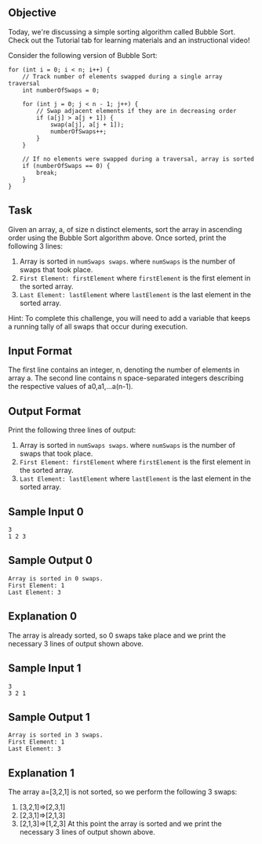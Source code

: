 ## Objective
Today, we're discussing a simple sorting algorithm called Bubble Sort. Check out the Tutorial tab for learning materials and an instructional video!

Consider the following version of Bubble Sort:
```
for (int i = 0; i < n; i++) {
    // Track number of elements swapped during a single array traversal
    int numberOfSwaps = 0;
    
    for (int j = 0; j < n - 1; j++) {
        // Swap adjacent elements if they are in decreasing order
        if (a[j] > a[j + 1]) {
            swap(a[j], a[j + 1]);
            numberOfSwaps++;
        }
    }
    
    // If no elements were swapped during a traversal, array is sorted
    if (numberOfSwaps == 0) {
        break;
    }
}
```
## Task
Given an array, a, of size n distinct elements, sort the array in ascending order using the Bubble Sort algorithm above. Once sorted, print the following 3 lines:

1. Array is sorted in `numSwaps swaps`.
where `numSwaps` is the number of swaps that took place.
2. `First Element: firstElement`
where `firstElement` is the first element in the sorted array.
3. `Last Element: lastElement`
where `lastElement` is the last element in the sorted array.

Hint: To complete this challenge, you will need to add a variable that keeps a running tally of all swaps that occur during execution.

## Input Format

The first line contains an integer, n, denoting the number of elements in array a.
The second line contains n space-separated integers describing the respective values of a0,a1,...a(n-1).

## Output Format

Print the following three lines of output:

1. Array is sorted in `numSwaps swaps`.
where `numSwaps` is the number of swaps that took place.
2. `First Element: firstElement`
where `firstElement` is the first element in the sorted array.
3. `Last Element: lastElement`
where `lastElement` is the last element in the sorted array.

## Sample Input 0
```
3
1 2 3
```

## Sample Output 0
```
Array is sorted in 0 swaps.
First Element: 1
Last Element: 3
```
## Explanation 0

The array is already sorted, so 0 swaps take place and we print the necessary 3 lines of output shown above.

## Sample Input 1
```
3
3 2 1
```
## Sample Output 1
```
Array is sorted in 3 swaps.
First Element: 1
Last Element: 3
```
## Explanation 1

The array a=[3,2,1] is not sorted, so we perform the following 3 swaps:
1. [3,2,1]=>[2,3,1]
2. [2,3,1]=>[2,1,3]
3. [2,1,3]=>[1,2,3]
At this point the array is sorted and we print the necessary 3 lines of output shown above.